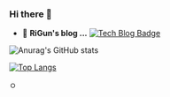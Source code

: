 ### Hi there 👋 



- 📒  **RiGun's blog ...** [![Tech Blog Badge](http://img.shields.io/badge/-Tech%20blog-black?style=flat-square&logo=blogger&logoColor=white&link=https://rigun.tistory.com/)](https://rigun.tistory.com/)

<!-- 
- 📺  **RiGun's Youtube...** [![Youtube Badge](https://img.shields.io/badge/Youtube-ff0000?style=flat-square&logo=youtube&link=https://www.youtube.com/channel/UCV9Th37Jfq-H1b7MGz7ibvg)](https://www.youtube.com/channel/UCV9Th37Jfq-H1b7MGz7ibvg) -->
<!-- 
- 📮  **RiGun's SNS...** [![Facebook Badge](https://img.shields.io/badge/facebook-1877f2?style=flat-square&logo=facebook&logoColor=white&link=https://www.facebook.com/su1318ho)](https://www.facebook.com/su1318ho)   <a href="https://www.instagram.com/rigeon.gim/"><img src="https://img.shields.io/badge/instagram-E4405F?style=flat&logo=instagram&logoColor=white"></a> -->


<!-- [![trophy](https://github-profile-trophy.vercel.app/?username=RiGun-k&theme=discord)](https://github.com/RiGun-K/github-profile-trophy) -->

![Anurag's GitHub stats](https://github-readme-stats.vercel.app/api?username=RiGun-K&show_icons=true&theme=tokyonight)

[![Top Langs](https://github-readme-stats.vercel.app/api/top-langs/?username=RiGun-K&layout=compact&show_icons=true&theme=tokyonight)](https://github.com/RiGun-K/github-readme-stats)

<!-- 
[![Hits](https://hits.seeyoufarm.com/api/count/incr/badge.svg?url=https%3A%2F%2Fgithub.com%2FRiGun-K&count_bg=%233D92C8&title_bg=%23555555&icon=&icon_color=%23E7E7E7&title=Github&edge_flat=false)](https://hits.seeyoufarm.com)
 ㅇㅇ-->ㅇ
